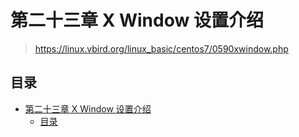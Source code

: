 # 第二十三章 X Window 设置介绍

> <https://linux.vbird.org/linux_basic/centos7/0590xwindow.php>

## 目录

- [第二十三章 X Window 设置介绍](#第二十三章-x-window-设置介绍)
  - [目录](#目录)

